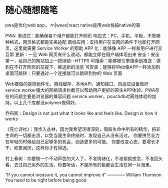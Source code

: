 # 随心随想随笔

pwa是优化web app，
rn|weex|react native是用web栈搞native的事

PWA:
渐进式：能确保每个用户都能打开网页
响应式：PC，手机，平板，不管哪种格式，网页格式都能完美适配
离线应用：支持用户在没网的条件下也能打开网页，这里就需要 Service Worker 的帮助
APP 化：能够像 APP 一样和用户进行交互常
更新：一旦 Web 网页有什么改动，都能立即在用户端体现出来
安全：安全第一，给自己的网站加上一把绿锁--HTTPS
可搜索：能够被引擎搜索到推送：做到在不打开网页的前提下，推送新的消息
可安装：能够将Web像APP一样添加到桌面可跳转：只要通过一个连接就可以跳转到你的 Web 页面

Web要做的是把组件化、离线缓存、本地API、通知接口、自适应设备做好
service worker强大的网络请求拦截可以帮助用户更好的原生APP体验。PWA存在的问题主要是浏览器的兼容问题
service worker，pouchdb对离线体验的加持，以上几个库都没polymer做得好。

乔布斯：Design is not just what it looks like and feels like. Design is how it works

《死亡诗社》：我步入丛林，因为我希望活得深刻，吸取生命中所有的精华，把非生命的一切都击溃，以免当我生命终结时，发现自己从没有活过。
你要拼尽全力在年轻的时候给自己足够多的机会，创造更多的可能。
你要改变心态，要增长才干，积累阅历，这样你才有得选。

村上春树：你要做一个不动声色的大人了，不准情绪化，不准偷偷想念，不准回头看，去过自己另外的生活，你要听话，不是所有的鱼都会生活在同一片海里。

“If you cannot measure it, you cannot improve it” ———— William Thomson
You need to be right before being good
